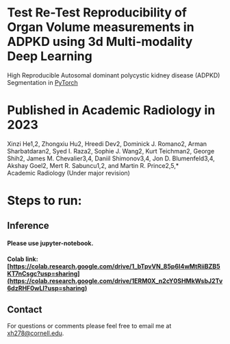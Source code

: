 # Test Re-Test Reproducibility of Organ Volume measurements in ADPKD using 3d Multi-modality Deep Learning 

High Reproducible Autosomal dominant polycystic kidney disease (ADPKD) Segmentation in [PyTorch](https://github.com/pytorch/pytorch)

# Published in Academic Radiology in 2023
Xinzi He1,2, Zhongxiu Hu2, Hreedi Dev2, Dominick J. Romano2, Arman Sharbatdaran2, Syed I. Raza2, Sophie J. Wang2, Kurt Teichman2, George Shih2, James M. Chevalier3,4, Daniil Shimonov3,4, Jon D. Blumenfeld3,4, Akshay Goel2, Mert R. Sabuncu1,2, and Martin R. Prince2,5,*  
Academic Radiology (Under major revision)

# Steps to run:

## **Inference**

#### Please use jupyter-notebook.
#### Colab link: [https://colab.research.google.com/drive/1_bTpvVN_85p6I4wMtRiiBZB5KT7nCsgc?usp=sharing](https://colab.research.google.com/drive/1ERM0X_n2cY0SHMkWsbJ2Tv6dzRHF0wLl?usp=sharing)

## Contact

For questions or comments please feel free to email me at <xh278@cornell.edu>.
